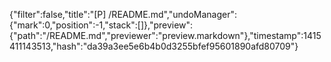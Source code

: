 {"filter":false,"title":"[P] /README.md","undoManager":{"mark":0,"position":-1,"stack":[]},"preview":{"path":"/README.md","previewer":"preview.markdown"},"timestamp":1415411143513,"hash":"da39a3ee5e6b4b0d3255bfef95601890afd80709"}
